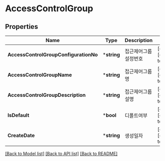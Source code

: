 # AccessControlGroup

## Properties
Name | Type | Description | Notes
------------ | ------------- | ------------- | -------------
**AccessControlGroupConfigurationNo** | ***string** | 접근제어그룹설정번호 | [optional] [default to null]
**AccessControlGroupName** | ***string** | 접근제어그룹명 | [optional] [default to null]
**AccessControlGroupDescription** | ***string** | 접근제어그룹설명 | [optional] [default to null]
**IsDefault** | ***bool** | 디폴트여부 | [optional] [default to null]
**CreateDate** | ***string** | 생성일자 | [optional] [default to null]

[[Back to Model list]](../README.md#documentation-for-models) [[Back to API list]](../README.md#documentation-for-api-endpoints) [[Back to README]](../README.md)


